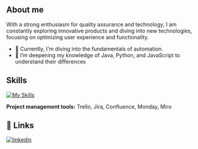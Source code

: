 ## About me

With a strong enthusiasm for quality assurance and technology, I am constantly exploring innovative products and diving into new technologies, focusing on optimizing user experience and functionality.


- 🌱 Currently, I'm diving into the fundamentals of automation.
- 🧠 I’m deepening my knowledge of Java, Python, and JavaScript to understand their differences


## Skills

[![My Skills](https://skillicons.dev/icons?i=discord,mysql,postman,html,notion,ps)](https://skillicons.dev)

**Project management tools:** Trello, Jira, Confluence, Monday, Miro


## 🔗 Links
[![linkedin](https://img.shields.io/badge/linkedin-0A66C2?style=for-the-badge&logo=linkedin&logoColor=white)](https://www.linkedin.com/in/agustinarav)
